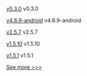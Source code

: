 
[v0.3.0](https://github.com/hyperledger/web3j-sokt/releases/tag/v0.3.0) v0.3.0

[v4.8.9-android](https://github.com/hyperledger/web3j/releases/tag/v4.8.9-android) v4.8.9-android

[v2.5.7](https://github.com/hyperledger/fabric/releases/tag/v2.5.7) v2.5.7

[v1.5.10](https://github.com/hyperledger/fabric-ca/releases/tag/v1.5.10) v1.5.10

[v1.5.1](https://github.com/hyperledger/fabric-gateway/releases/tag/v1.5.1) v1.5.1


[See more >>>](https://start-here.hyperledger.org/releases)
